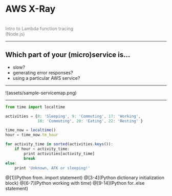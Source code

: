 # AWS X-Ray

<br>
<span style="color:gray">Intro to Lambda function tracing</span>
<br>
<span style="color:gray">(Node.js)</span>

---

## Which part of your (micro)service is...
  - slow?
  - generating error responses?
  - using a particular AWS service?

---

!(assets/sample-servicemap.png)


---


```javascript
from time import localtime

activities = {8: 'Sleeping', 9: 'Commuting', 17: 'Working',
              18: 'Commuting', 20: 'Eating', 22: 'Resting' }

time_now = localtime()
hour = time_now.tm_hour

for activity_time in sorted(activities.keys()):
    if hour < activity_time:
        print activities[activity_time]
        break
else:
    print 'Unknown, AFK or sleeping!'
```
@[1](Python from..import statement)
@[3-4](Python dictionary initialization block)
@[6-7](Python working with time)
@[9-14](Python for..else statement)

